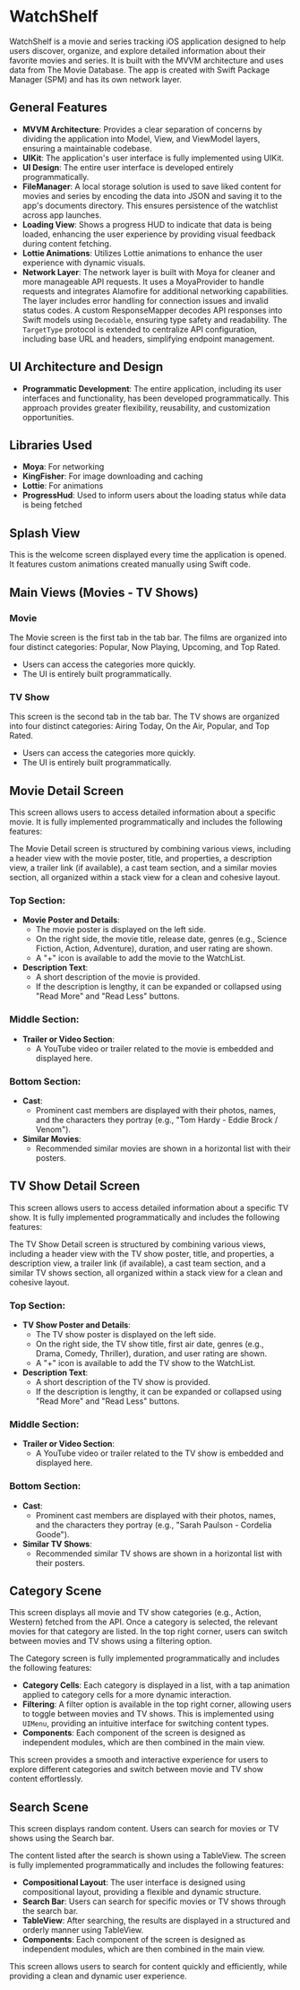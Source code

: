 # WatchShelf

WatchShelf is a movie and series tracking iOS application designed to help users discover, organize, and explore detailed information about their favorite movies and series. It is built with the MVVM architecture and uses data from The Movie Database. The app is created with Swift Package Manager (SPM) and has its own network layer.

## General Features

- **MVVM Architecture**: Provides a clear separation of concerns by dividing the application into Model, View, and ViewModel layers, ensuring a maintainable codebase.
- **UIKit**: The application's user interface is fully implemented using UIKit.
- **UI Design**: The entire user interface is developed entirely programmatically.
- **FileManager**: A local storage solution is used to save liked content for movies and series by encoding the data into JSON and saving it to the app's documents directory. This ensures persistence of the watchlist across app launches.
- **Loading View**: Shows a progress HUD to indicate that data is being loaded, enhancing the user experience by providing visual feedback during content fetching.
- **Lottie Animations**: Utilizes Lottie animations to enhance the user experience with dynamic visuals.
- **Network Layer**: The network layer is built with Moya for cleaner and more manageable API requests. It uses a MoyaProvider to handle requests and integrates Alamofire for additional networking capabilities. The layer includes error handling for connection issues and invalid status codes. A custom ResponseMapper decodes API responses into Swift models using `Decodable`, ensuring type safety and readability. The `TargetType` protocol is extended to centralize API configuration, including base URL and headers, simplifying endpoint management.

## UI Architecture and Design

- **Programmatic Development**: The entire application, including its user interfaces and functionality, has been developed programmatically. This approach provides greater flexibility, reusability, and customization opportunities.

## Libraries Used

- **Moya**: For networking
- **KingFisher**: For image downloading and caching
- **Lottie**: For animations
- **ProgressHud**: Used to inform users about the loading status while data is being fetched

## Splash View

This is the welcome screen displayed every time the application is opened. It features custom animations created manually using Swift code.

## Main Views (Movies - TV Shows)

### Movie

The Movie screen is the first tab in the tab bar. The films are organized into four distinct categories: Popular, Now Playing, Upcoming, and Top Rated.
- Users can access the categories more quickly.
- The UI is entirely built programmatically.

### TV Show

This screen is the second tab in the tab bar. The TV shows are organized into four distinct categories: Airing Today, On the Air, Popular, and Top Rated.
- Users can access the categories more quickly.
- The UI is entirely built programmatically.

## Movie Detail Screen

This screen allows users to access detailed information about a specific movie. It is fully implemented programmatically and includes the following features:

The Movie Detail screen is structured by combining various views, including a header view with the movie poster, title, and properties, a description view, a trailer link (if available), a cast team section, and a similar movies section, all organized within a stack view for a clean and cohesive layout.

### Top Section:
- **Movie Poster and Details**:
  - The movie poster is displayed on the left side.
  - On the right side, the movie title, release date, genres (e.g., Science Fiction, Action, Adventure), duration, and user rating are shown.
  - A "+" icon is available to add the movie to the WatchList.
- **Description Text**:
  - A short description of the movie is provided.
  - If the description is lengthy, it can be expanded or collapsed using "Read More" and "Read Less" buttons.

### Middle Section:
- **Trailer or Video Section**:
  - A YouTube video or trailer related to the movie is embedded and displayed here.

### Bottom Section:
- **Cast**:
  - Prominent cast members are displayed with their photos, names, and the characters they portray (e.g., "Tom Hardy - Eddie Brock / Venom").
- **Similar Movies**:
  - Recommended similar movies are shown in a horizontal list with their posters.

## TV Show Detail Screen

This screen allows users to access detailed information about a specific TV show. It is fully implemented programmatically and includes the following features:

The TV Show Detail screen is structured by combining various views, including a header view with the TV show poster, title, and properties, a description view, a trailer link (if available), a cast team section, and a similar TV shows section, all organized within a stack view for a clean and cohesive layout.

### Top Section:
- **TV Show Poster and Details**:
  - The TV show poster is displayed on the left side.
  - On the right side, the TV show title, first air date, genres (e.g., Drama, Comedy, Thriller), duration, and user rating are shown.
  - A "+" icon is available to add the TV show to the WatchList.
- **Description Text**:
  - A short description of the TV show is provided.
  - If the description is lengthy, it can be expanded or collapsed using "Read More" and "Read Less" buttons.

### Middle Section:
- **Trailer or Video Section**:
  - A YouTube video or trailer related to the TV show is embedded and displayed here.

### Bottom Section:
- **Cast**:
  - Prominent cast members are displayed with their photos, names, and the characters they portray (e.g., "Sarah Paulson - Cordelia Goode").
- **Similar TV Shows**:
  - Recommended similar TV shows are shown in a horizontal list with their posters.

## Category Scene

This screen displays all movie and TV show categories (e.g., Action, Western) fetched from the API. Once a category is selected, the relevant movies for that category are listed. In the top right corner, users can switch between movies and TV shows using a filtering option.

The Category screen is fully implemented programmatically and includes the following features:
- **Category Cells**: Each category is displayed in a list, with a tap animation applied to category cells for a more dynamic interaction.
- **Filtering**: A filter option is available in the top right corner, allowing users to toggle between movies and TV shows. This is implemented using `UIMenu`, providing an intuitive interface for switching content types.
- **Components**: Each component of the screen is designed as independent modules, which are then combined in the main view.

This screen provides a smooth and interactive experience for users to explore different categories and switch between movie and TV show content effortlessly.

## Search Scene

This screen displays random content. Users can search for movies or TV shows using the Search bar.

The content listed after the search is shown using a TableView. The screen is fully implemented programmatically and includes the following features:
- **Compositional Layout**: The user interface is designed using compositional layout, providing a flexible and dynamic structure.
- **Search Bar**: Users can search for specific movies or TV shows through the search bar.
- **TableView**: After searching, the results are displayed in a structured and orderly manner using TableView.
- **Components**: Each component of the screen is designed as independent modules, which are then combined in the main view.

This screen allows users to search for content quickly and efficiently, while providing a clean and dynamic user experience.
